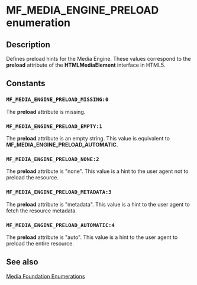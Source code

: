# MF_MEDIA_ENGINE_PRELOAD enumeration

## Description

Defines preload hints for the Media Engine. These values correspond to the **preload** attribute of the **HTMLMediaElement** interface in HTML5.

## Constants

### `MF_MEDIA_ENGINE_PRELOAD_MISSING:0`

The **preload** attribute is missing.

### `MF_MEDIA_ENGINE_PRELOAD_EMPTY:1`

The **preload** attribute is an empty string. This value is equivalent to **MF_MEDIA_ENGINE_PRELOAD_AUTOMATIC**.

### `MF_MEDIA_ENGINE_PRELOAD_NONE:2`

The **preload** attribute is "none". This value is a hint to the user agent not to preload the resource.

### `MF_MEDIA_ENGINE_PRELOAD_METADATA:3`

The **preload** attribute is "metadata". This value is a hint to the user agent to fetch the resource metadata.

### `MF_MEDIA_ENGINE_PRELOAD_AUTOMATIC:4`

The **preload** attribute is "auto". This value is a hint to the user agent to preload the entire resource.

## See also

[Media Foundation Enumerations](https://learn.microsoft.com/windows/desktop/medfound/media-foundation-enumerations)